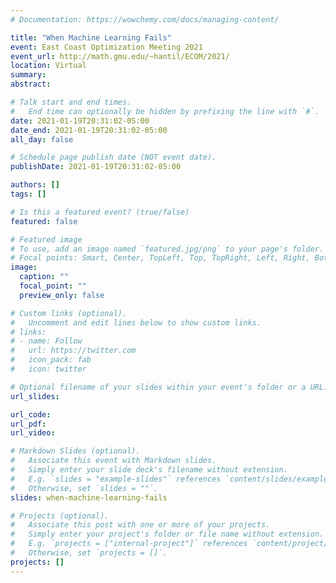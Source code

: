 ```yaml
---
# Documentation: https://wowchemy.com/docs/managing-content/

title: "When Machine Learning Fails"
event: East Coast Optimization Meeting 2021
event_url: http://math.gmu.edu/~hantil/ECOM/2021/
location: Virtual
summary:
abstract:

# Talk start and end times.
#   End time can optionally be hidden by prefixing the line with `#`.
date: 2021-01-19T20:31:02-05:00
date_end: 2021-01-19T20:31:02-05:00
all_day: false

# Schedule page publish date (NOT event date).
publishDate: 2021-01-19T20:31:02-05:00

authors: []
tags: []

# Is this a featured event? (true/false)
featured: false

# Featured image
# To use, add an image named `featured.jpg/png` to your page's folder. 
# Focal points: Smart, Center, TopLeft, Top, TopRight, Left, Right, BottomLeft, Bottom, BottomRight.
image:
  caption: ""
  focal_point: ""
  preview_only: false

# Custom links (optional).
#   Uncomment and edit lines below to show custom links.
# links:
# - name: Follow
#   url: https://twitter.com
#   icon_pack: fab
#   icon: twitter

# Optional filename of your slides within your event's folder or a URL.
url_slides:

url_code:
url_pdf:
url_video:

# Markdown Slides (optional).
#   Associate this event with Markdown slides.
#   Simply enter your slide deck's filename without extension.
#   E.g. `slides = "example-slides"` references `content/slides/example-slides.md`.
#   Otherwise, set `slides = ""`.
slides: when-machine-learning-fails

# Projects (optional).
#   Associate this post with one or more of your projects.
#   Simply enter your project's folder or file name without extension.
#   E.g. `projects = ["internal-project"]` references `content/project/deep-learning/index.md`.
#   Otherwise, set `projects = []`.
projects: []
---
```

